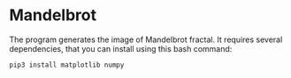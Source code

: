 # Mandelbrot
The program generates the image of Mandelbrot fractal.
It requires several dependencies, that you can install using this bash command:
```bash
pip3 install matplotlib numpy
```